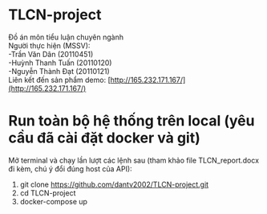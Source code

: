 # TLCN-project
Đồ án môn tiểu luận chuyên ngành  
Người thực hiện (MSSV):  
-Trần Văn Dân (20110451)  
-Huỳnh Thanh Tuấn (20110120)  
-Nguyễn Thành Đạt (20110121)  
Liên kết đến sản phẩm demo: [http://165.232.171.167/](http://165.232.171.167/)
# Run toàn bộ hệ thống trên local (yêu cầu đã cài đặt docker và git)
 Mở terminal và chạy lần lượt các lệnh sau (tham khảo file TLCN_report.docx đi kèm, chú ý đổi đúng host của API):
 1. git clone https://github.com/dantv2002/TLCN-project.git
 2. cd TLCN-project
 3. docker-compose up

